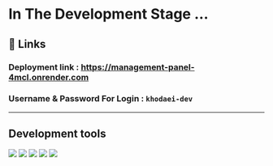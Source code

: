 # In The Development Stage ...

## 🔗 Links

### Deployment link : https://management-panel-4mcl.onrender.com

### Username & Password For Login : `khodaei-dev`

---

## Development tools

![](https://img.shields.io/badge/JavaScript-323330?style=for-the-badge&logo=javascript&logoColor=F7DF1E)
![](https://img.shields.io/badge/Node%20js-339933?style=for-the-badge&logo=nodedotjs&logoColor=white)
![](https://img.shields.io/badge/Express%20js-000000?style=for-the-badge&logo=express&logoColor=white)
![](https://img.shields.io/badge/CSS3-1572B6?style=for-the-badge&logo=css3&logoColor=white)
![](https://badges.aleen42.com/src/ejs.svg)

```

```
